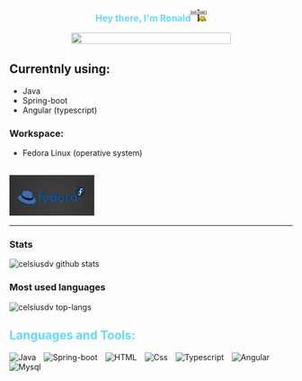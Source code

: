 
<h3 align="center" style="color: #61dafb;">
    Hey there, I'm Ronald<img src="assets/welcome.gif" width="28"/>
</h3>
<p align="center">
    <a href="#">
        <img src="https://images.unsplash.com/photo-1485470733090-0aae1788d5af?ixlib=rb-4.0.3&ixid=M3wxMjA3fDB8MHxwaG90by1wYWdlfHx8fGVufDB8fHx8fA%3D%3D&auto=format&fit=crop&w=1217&q=80" height="75%" width="75%" />
    </a>
</p>

## Currentnly using:

- Java
- Spring-boot
- Angular (typescript)

### Workspace:
- Fedora Linux (operative system)
<br>
<a href="https://archlinux.org/"><img src="assets/fedora.png" height="30%" width="30%"></a>

--- 
### Stats
<img alt="celsiusdv github stats" src="https://github-readme-stats-celsiusdv.vercel.app/api?username=celsiusdv&hide=stars,contribs,prs&count_private=true&show_icons=true&theme=tokyonight"/>

### Most used languages
<img alt="celsiusdv top-langs"
src="https://github-readme-stats-celsiusdv.vercel.app/api/top-langs/?username=celsiusdv&layout=compact&hide=html)](https://github.com/anuraghazra/github-readme-stats&langs_count=8&theme=tokyonight"/>


<h2 align="left" style="color: #61dafb">Languages and Tools:</h2>
<div align="left">
    <img  alt="Java" height="35px" style="padding-right:10px;" src="https://www.svgrepo.com/show/184143/java.svg"/>
    <img  alt="Spring-boot" height="35px" style="padding-right:10px;" src="https://img.icons8.com/?size=512&id=A3Ulk2RcONKs&format=png"/>
    <img  alt="HTML" height="35px" style="padding-right:10px;" src="https://cdn.jsdelivr.net/gh/devicons/devicon/icons/html5/html5-plain-wordmark.svg"/>
    <img  alt="Css" height="35px" style="padding-right:10px;" src="https://cdn.jsdelivr.net/gh/devicons/devicon/icons/css3/css3-plain-wordmark.svg"/>
    <img  alt="Typescript" height="35px" style="padding-right:10px;" src="https://cdn.worldvectorlogo.com/logos/typescript.svg"/>
    <img  alt="Angular" height="35px" style="padding-right:10px;" src="https://cdn.iconscout.com/icon/free/png-512/free-angular-3521273-2944777.png?f=avif&w=512"/>
    <img  alt="Mysql" height="50px" style="padding-right:10px;" src="https://cdn.jsdelivr.net/gh/devicons/devicon/icons/mysql/mysql-original-wordmark.svg"/>
</div>
